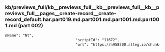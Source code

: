 ### kb/previews_full/kb__previews_full__kb__previews_full__kb__previews_full__pages__create-record__create-record_default.har.part019.md.part001.md.part001.md.part001.md (part 002)

```md
nName": "Nt",
                                "scriptId": "11672",
                                "url": "https://n958200.alteg.io/chunk-CJMBEYVW.js",
      
```

```
